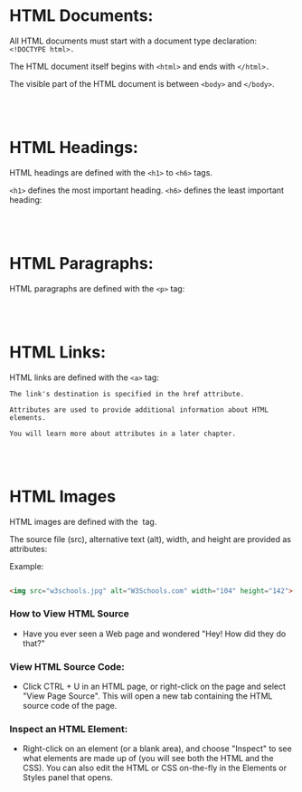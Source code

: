 # HTML Documents:

All HTML documents must start with a document type declaration: ```<!DOCTYPE html>.```

The HTML document itself begins with ```<html>``` and ends with ```</html>.```

The visible part of the HTML document is between ```<body>``` and ```</body>```.

<br> <br> 
# HTML Headings:
HTML headings are defined with the ```<h1>``` to ```<h6>``` tags.

```<h1>``` defines the most important heading. ```<h6>``` defines the least important heading: 

<br> <br> 
# HTML Paragraphs: 
HTML paragraphs are defined with the ```<p>``` tag:


<br> <br> 
# HTML Links:
HTML links are defined with the ```<a>``` tag:
```
The link's destination is specified in the href attribute. 

Attributes are used to provide additional information about HTML elements.

You will learn more about attributes in a later chapter.

```

 <br>  <br>

# HTML Images
HTML images are defined with the <img> tag.

The source file (src), alternative text (alt), width, and height are provided as attributes:

Example:

``` html 

<img src="w3schools.jpg" alt="W3Schools.com" width="104" height="142">

```

### How to View HTML Source
- Have you ever seen a Web page and wondered "Hey! How did they do that?"

### View HTML Source Code:
- Click CTRL + U in an HTML page, or right-click on the page and select "View Page Source". This will open a new tab containing the HTML source code of the page.

### Inspect an HTML Element:
- Right-click on an element (or a blank area), and choose "Inspect" to see what elements are made up of (you will see both the HTML and the CSS). You can also edit the HTML or CSS on-the-fly in the Elements or Styles panel that opens.



